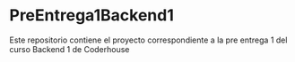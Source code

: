 # PreEntrega1Backend1
Este repositorio contiene el proyecto correspondiente a la pre entrega 1 del curso Backend 1 de Coderhouse
